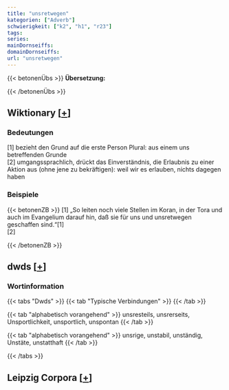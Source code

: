 ```yaml
---
title: "unsretwegen"
kategorien: ["Adverb"]
schwierigkeit: ["k2", "h1", "r23"]
tags:
series:
mainDornseiffs:
domainDornseiffs:
url: "unsretwegen"
---
```


{{< betonenÜbs >}}
**Übersetzung:**  
  
{{< /betonenÜbs >}}

## Wiktionary [[+](https://de.wiktionary.org/wiki/unsretwegen)]

### Bedeutungen
[1] bezieht den Grund auf die erste Person Plural: aus einem uns betreffenden Grunde  
[2] umgangssprachlich, drückt das Einverständnis, die Erlaubnis zu einer Aktion aus (ohne jene zu bekräftigen): weil wir es erlauben, nichts dagegen haben  

### Beispiele
{{< betonenZB >}}
[1] „So leiten noch viele Stellen im Koran, in der Tora und auch im Evangelium darauf hin, daß sie für uns und unsretwegen geschaffen sind.“[1]  
[2]  

{{< /betonenZB >}}


## dwds [[+](https://www.dwds.de/wb/unsretwegen)]

### Wortinformation
{{< tabs "Dwds" >}}
{{< tab "Typische Verbindungen" >}}
{{< /tab >}}

{{< tab "alphabetisch vorangehend" >}}
unsresteils, unsrerseits, Unsportlichkeit, unsportlich, unspontan
{{< /tab >}}

{{< tab "alphabetisch vorangehend" >}}
unsrige, unstabil, unständig, Unstäte, unstatthaft
{{< /tab >}}

{{< /tabs >}}

## Leipzig Corpora [[+](https://corpora.uni-leipzig.de/en/res?word=unsretwegen&corpusId=deu_newscrawl-public_2018)]

